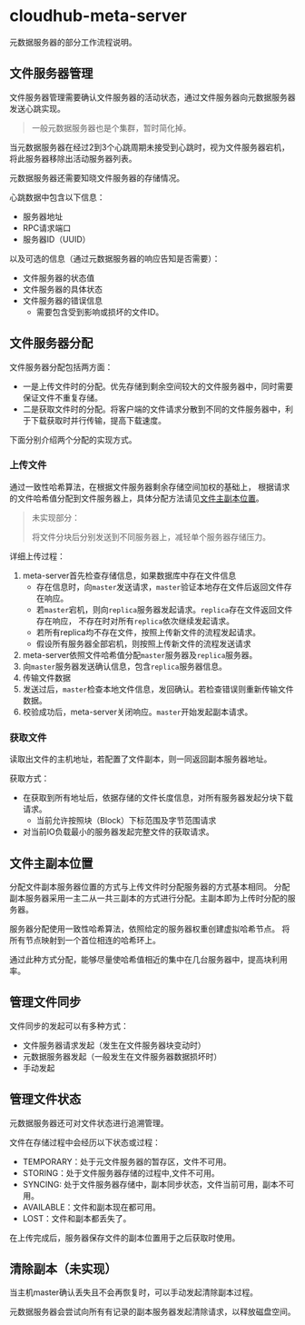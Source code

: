 # cloudhub-meta-server

元数据服务器的部分工作流程说明。

## 文件服务器管理

文件服务器管理需要确认文件服务器的活动状态，通过文件服务器向元数据服务器发送心跳实现。
> 一般元数据服务器也是个集群，暂时简化掉。

当元数据服务器在经过2到3个心跳周期未接受到心跳时，视为文件服务器宕机，
将此服务器移除出活动服务器列表。

元数据服务器还需要知晓文件服务器的存储情况。

心跳数据中包含以下信息：

- 服务器地址
- RPC请求端口
- 服务器ID（UUID）

以及可选的信息（通过元数据服务器的响应告知是否需要）：

- 文件服务器的状态值
- 文件服务器的具体状态
- 文件服务器的错误信息
    - 需要包含受到影响或损坏的文件ID。

## 文件服务器分配

文件服务器分配包括两方面：

- 一是上传文件时的分配。优先存储到剩余空间较大的文件服务器中，同时需要保证文件不重复存储。
- 二是获取文件时的分配。将客户端的文件请求分散到不同的文件服务器中，利于下载获取时并行传输，提高下载速度。

下面分别介绍两个分配的实现方式。

### 上传文件

通过一致性哈希算法，在根据文件服务器剩余存储空间加权的基础上，
根据请求的文件哈希值分配到文件服务器上，具体分配方法请见[文件主副本位置](#文件主副本位置)。
> 未实现部分：
>
> 将文件分块后分别发送到不同服务器上，减轻单个服务器存储压力。

详细上传过程：

1. meta-server首先检查存储信息，如果数据库中存在文件信息
    - 存在信息时，向`master`发送请求，`master`验证本地存在文件后返回文件存在响应。
    - 若`master`宕机，则向`replica`服务器发起请求。`replica`存在文件返回文件存在响应，
      不存在时对所有`replica`依次继续发起请求。
    - 若所有replica均不存在文件，按照上传新文件的流程发起请求。
    - 假设所有服务器全部宕机，则按照上传新文件的流程发送请求
2. meta-server依照文件哈希值分配`master`服务器及`replica`服务器。
3. 向`master`服务器发送确认信息，包含`replica`服务器信息。
4. 传输文件数据
5. 发送过后，`master`检查本地文件信息，发回确认。若检查错误则重新传输文件数据。
6. 校验成功后，meta-server关闭响应。`master`开始发起副本请求。

### 获取文件

读取出文件的主机地址，若配置了文件副本，则一同返回副本服务器地址。

获取方式：

- 在获取到所有地址后，依据存储的文件长度信息，对所有服务器发起分块下载请求。
  - 当前允许按照块（Block）下标范围及字节范围请求
- 对当前IO负载最小的服务器发起完整文件的获取请求。

## 文件主副本位置

分配文件副本服务器位置的方式与上传文件时分配服务器的方式基本相同。
分配副本服务器采用一主二从一共三副本的方式进行分配。主副本即为上传时分配的服务器。

服务器分配使用一致性哈希算法，依照给定的服务器权重创建虚拟哈希节点。
将所有节点映射到一个首位相连的哈希环上。

通过此种方式分配，能够尽量使哈希值相近的集中在几台服务器中，提高块利用率。

## 管理文件同步

文件同步的发起可以有多种方式：

- 文件服务器请求发起（发生在文件服务器块变动时）
- 元数据服务器发起（一般发生在文件服务器数据损坏时）
- 手动发起

## 管理文件状态

元数据服务器还可对文件状态进行追溯管理。

文件在存储过程中会经历以下状态或过程：
- TEMPORARY：处于元文件服务器的暂存区，文件不可用。
- STORING：处于文件服务器存储的过程中,文件不可用。
- SYNCING: 处于文件服务器存储中，副本同步状态，文件当前可用，副本不可用。
- AVAILABLE：文件和副本现在都可用。
- LOST：文件和副本都丢失了。

在上传完成后，服务器保存文件的副本位置用于之后获取时使用。

## 清除副本（未实现）

当主机master确认丢失且不会再恢复时，可以手动发起清除副本过程。

元数据服务器会尝试向所有有记录的副本服务器发起清除请求，以释放磁盘空间。
